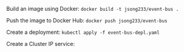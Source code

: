 Build an image using Docker:
``docker build -t jsong233/event-bus .``

Push the image to Docker Hub:
``docker push jsong233/event-bus``

Create a deployment:
``kubectl apply -f event-bus-depl.yaml``

Create a Cluster IP service:


